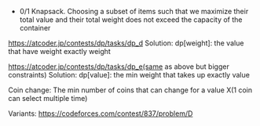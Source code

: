 - 0/1 Knapsack. Choosing a subset of items such that we maximize their total value and their total weight does not exceed the capacity of the container

https://atcoder.jp/contests/dp/tasks/dp_d
Solution: dp[weight]: the value that have weight exactly weight

https://atcoder.jp/contests/dp/tasks/dp_e(same as above but bigger constraints)
Solution: dp[value]: the min weight that takes up exactly value

Coin change: The min number of coins that can change for a value X(1 coin can select multiple time)

Variants:
https://codeforces.com/contest/837/problem/D